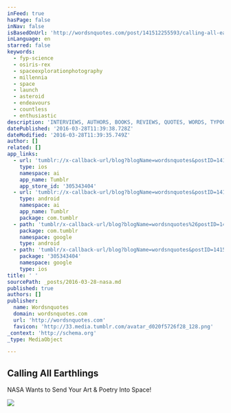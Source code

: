 ```yaml
---
inFeed: true
hasPage: false
inNav: false
isBasedOnUrl: 'http://wordsnquotes.com/post/141512255593/calling-all-earthlings-nasa-wants-to-send-your'
inLanguage: en
starred: false
keywords:
  - fyp-science
  - osiris-rex
  - spaceexplorationphotography
  - millennia
  - space
  - launch
  - asteroid
  - endeavours
  - countless
  - enthusiastic
description: 'INTERVIEWS, AUTHORS, BOOKS, REVIEWS, QUOTES, WORDS, TYPOGRAPHY AND MORE!'
datePublished: '2016-03-28T11:39:38.728Z'
dateModified: '2016-03-28T11:39:35.749Z'
author: []
related: []
app_links:
  - url: 'tumblr://x-callback-url/blog?blogName=wordsnquotes&postID=141512255593'
    type: ios
    namespace: ai
    app_name: Tumblr
    app_store_id: '305343404'
  - url: 'tumblr://x-callback-url/blog?blogName=wordsnquotes&postID=141512255593'
    type: android
    namespace: ai
    app_name: Tumblr
    package: com.tumblr
  - path: 'tumblr/x-callback-url/blog?blogName=wordsnquotes%26postID=141512255593'
    package: com.tumblr
    namespace: google
    type: android
  - path: 'tumblr/x-callback-url/blog?blogName=wordsnquotes&postID=141512255593'
    package: '305343404'
    namespace: google
    type: ios
title: ' '
sourcePath: _posts/2016-03-28-nasa.md
published: true
authors: []
publisher:
  name: Wordsnquotes
  domain: wordsnquotes.com
  url: 'http://wordsnquotes.com'
  favicon: 'http://33.media.tumblr.com/avatar_d020f5726f28_128.png'
_context: 'http://schema.org'
_type: MediaObject

---
```

<article style=""><h1>Calling All Earthlings</h1><p>NASA Wants to Send Your Art &amp; Poetry Into Space!</p><img src="https://s3-us-west-2.amazonaws.com/the-grid-img/p/41d725c85cdaabd814db89735bcd4b8b55508cfd.gif" /></article>
